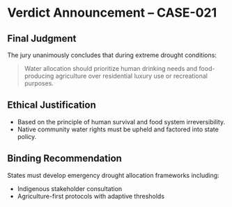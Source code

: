 # Verdict Announcement – CASE-021

## Final Judgment
The jury unanimously concludes that during extreme drought conditions:
> Water allocation should prioritize human drinking needs and food-producing agriculture over residential luxury use or recreational purposes.

## Ethical Justification
- Based on the principle of human survival and food system irreversibility.
- Native community water rights must be upheld and factored into state policy.

## Binding Recommendation
States must develop emergency drought allocation frameworks including:
- Indigenous stakeholder consultation
- Agriculture-first protocols with adaptive thresholds
